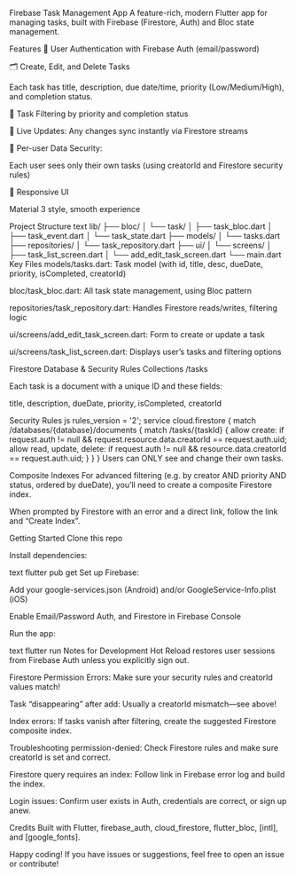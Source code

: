 Firebase Task Management App
A feature-rich, modern Flutter app for managing tasks, built with Firebase (Firestore, Auth) and Bloc state management.

Features
👤 User Authentication with Firebase Auth (email/password)

🗂 Create, Edit, and Delete Tasks

Each task has title, description, due date/time, priority (Low/Medium/High), and completion status.

🌈 Task Filtering by priority and completion status

👀 Live Updates: Any changes sync instantly via Firestore streams

🔐 Per-user Data Security:

Each user sees only their own tasks (using creatorId and Firestore security rules)

📱 Responsive UI

Material 3 style, smooth experience

Project Structure
text
lib/
 ├── bloc/
 │    └── task/
 │         ├── task_bloc.dart
 │         ├── task_event.dart
 │         └── task_state.dart
 ├── models/
 │    └── tasks.dart
 ├── repositories/
 │    └── task_repository.dart
 ├── ui/
 │    └── screens/
 │         ├── task_list_screen.dart
 │         └── add_edit_task_screen.dart
 └── main.dart
Key Files
models/tasks.dart: Task model (with id, title, desc, dueDate, priority, isCompleted, creatorId)

bloc/task_bloc.dart: All task state management, using Bloc pattern

repositories/task_repository.dart: Handles Firestore reads/writes, filtering logic

ui/screens/add_edit_task_screen.dart: Form to create or update a task

ui/screens/task_list_screen.dart: Displays user’s tasks and filtering options

Firestore Database & Security Rules
Collections
/tasks

Each task is a document with a unique ID and these fields:

title, description, dueDate, priority, isCompleted, creatorId

Security Rules
js
rules_version = '2';
service cloud.firestore {
  match /databases/{database}/documents {
    match /tasks/{taskId} {
      allow create: if request.auth != null && request.resource.data.creatorId == request.auth.uid;
      allow read, update, delete: if request.auth != null && resource.data.creatorId == request.auth.uid;
    }
  }
}
Users can ONLY see and change their own tasks.

Composite Indexes
For advanced filtering (e.g. by creator AND priority AND status, ordered by dueDate), you’ll need to create a composite Firestore index.

When prompted by Firestore with an error and a direct link, follow the link and “Create Index”.

Getting Started
Clone this repo

Install dependencies:

text
flutter pub get
Set up Firebase:

Add your google-services.json (Android) and/or GoogleService-Info.plist (iOS)

Enable Email/Password Auth, and Firestore in Firebase Console

Run the app:

text
flutter run
Notes for Development
Hot Reload restores user sessions from Firebase Auth unless you explicitly sign out.

Firestore Permission Errors: Make sure your security rules and creatorId values match!

Task “disappearing” after add: Usually a creatorId mismatch—see above!

Index errors: If tasks vanish after filtering, create the suggested Firestore composite index.

Troubleshooting
permission-denied: Check Firestore rules and make sure creatorId is set and correct.

Firestore query requires an index: Follow link in Firebase error log and build the index.

Login issues: Confirm user exists in Auth, credentials are correct, or sign up anew.

Credits
Built with Flutter, firebase_auth, cloud_firestore, flutter_bloc, [intl], and [google_fonts].

Happy coding! If you have issues or suggestions, feel free to open an issue or contribute!
